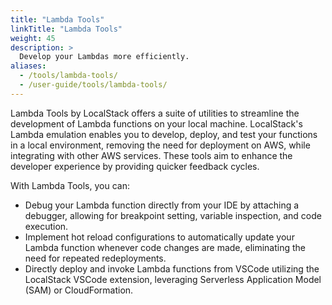 ```yaml
---
title: "Lambda Tools"
linkTitle: "Lambda Tools"
weight: 45
description: >
  Develop your Lambdas more efficiently.
aliases:
  - /tools/lambda-tools/
  - /user-guide/tools/lambda-tools/
---
```


Lambda Tools by LocalStack offers a suite of utilities to streamline the development of Lambda functions on your local machine.
LocalStack's Lambda emulation enables you to develop, deploy, and test your functions in a local environment, removing the need for deployment on AWS, while integrating with other AWS services.
These tools aim to enhance the developer experience by providing quicker feedback cycles.

With Lambda Tools, you can:

- Debug your Lambda function directly from your IDE by attaching a debugger, allowing for breakpoint setting, variable inspection, and code execution.
- Implement hot reload configurations to automatically update your Lambda function whenever code changes are made, eliminating the need for repeated redeployments.
- Directly deploy and invoke Lambda functions from VSCode utilizing the LocalStack VSCode extension, leveraging Serverless Application Model (SAM) or CloudFormation.
